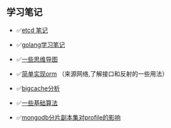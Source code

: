 ## 学习笔记

- ✅[etcd 笔记](https://github.com/nevermoressss/studygo/blob/master/etcd/README.md)

- ✅[golang学习笔记](https://github.com/nevermoressss/studygo/blob/master/go-design-implementation/README.md)

- ✅[一些思维导图](https://github.com/nevermoressss/studygo/blob/master/xmind)

- ✅[简单实现orm](https://github.com/nevermoressss/studygo/blob/master/orm)  （来源网络,了解接口和反射的一些用法）

- ✅[bigcache分析](https://github.com/nevermoressss/studygo/blob/master/bigcache/bigcache.md)

- ✅[一些基础算法](https://github.com/nevermoressss/studygo/blob/master/algorithm)

- ✅[mongodb分片副本集对profile的影响](https://github.com/nevermoressss/studygo/blob/master/mongodb/shard&rs&Profile.md)